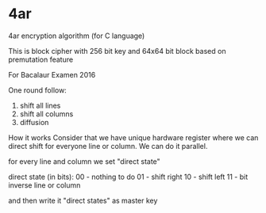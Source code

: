 # 4ar
4ar encryption algorithm (for C language)

This is block cipher with 256 bit key and 64x64 bit block
based on premutation feature


For Bacalaur Examen 2016


One round follow:
1. shift all lines
2. shift all columns
3. diffusion


How it works
Consider that we have unique hardware register
where we can direct shift for everyone line or column.
We can do it parallel.

for every line and column we set "direct state"

direct state (in bits):
00 - nothing to do
01 - shift right
10 - shift left
11 - bit inverse line or column

and then write it "direct states" as master key

